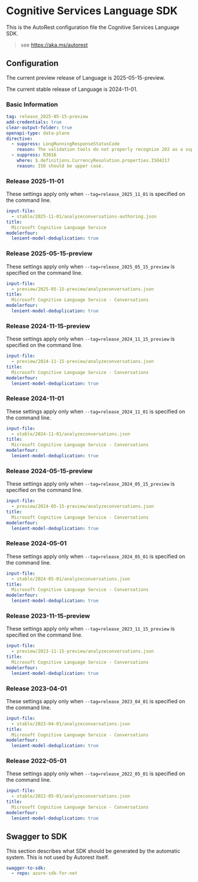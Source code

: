 # Cognitive Services Language SDK

This is the AutoRest configuration file the Cognitive Services Language SDK.

> see https://aka.ms/autorest

## Configuration

The current preview release of Language is 2025-05-15-preview.

The current stable release of Language is 2024-11-01.

### Basic Information

```yaml
tag: release_2025-05-15-preview
add-credentials: true
clear-output-folder: true
openapi-type: data-plane
directive:
  - suppress: LongRunningResponseStatusCode
    reason: The validation tools do not properly recognize 202 as a supported response code.
  - suppress: R3016
    where: $.definitions.CurrencyResolution.properties.ISO4217
    reason: ISO should be upper case.
```

### Release 2025-11-01

These settings apply only when `--tag=release_2025_11_01` is specified on the command line.

``` yaml $(tag) == 'release_2025-11-01'
input-file:
  - stable/2025-11-01/analyzeconversations-authoring.json
title:
  Microsoft Cognitive Language Service
modelerfour:
  lenient-model-deduplication: true
```

### Release 2025-05-15-preview

These settings apply only when `--tag=release_2025_05_15_preview` is specified on the command line.

``` yaml $(tag) == 'release_2025-05-15-preview'
input-file:
  - preview/2025-05-15-preview/analyzeconversations.json
title:
  Microsoft Cognitive Language Service - Conversations
modelerfour:
  lenient-model-deduplication: true
```

### Release 2024-11-15-preview

These settings apply only when `--tag=release_2024_11_15_preview` is specified on the command line.

``` yaml $(tag) == 'release_2024-11-15-preview'
input-file:
  - preview/2024-11-15-preview/analyzeconversations.json
title:
  Microsoft Cognitive Language Service - Conversations
modelerfour:
  lenient-model-deduplication: true
```

### Release 2024-11-01

These settings apply only when `--tag=release_2024_11_01` is specified on the command line.

``` yaml $(tag) == 'release_2024-11-01'
input-file:
  - stable/2024-11-01/analyzeconversations.json
title:
  Microsoft Cognitive Language Service - Conversations
modelerfour:
  lenient-model-deduplication: true
```

### Release 2024-05-15-preview

These settings apply only when `--tag=release_2024_05_15_preview` is specified on the command line.

``` yaml $(tag) == 'release_2024-05-15-preview'
input-file:
  - preview/2024-05-15-preview/analyzeconversations.json
title:
  Microsoft Cognitive Language Service - Conversations
modelerfour:
  lenient-model-deduplication: true
```

### Release 2024-05-01

These settings apply only when `--tag=release_2024_05_01` is specified on the command line.

``` yaml $(tag) == 'release_2024-05-01'
input-file:
  - stable/2024-05-01/analyzeconversations.json
title:
  Microsoft Cognitive Language Service - Conversations
modelerfour:
  lenient-model-deduplication: true
```

### Release 2023-11-15-preview

These settings apply only when `--tag=release_2023_11_15_preview` is specified on the command line.

``` yaml $(tag) == 'release_2023-11-15-preview'
input-file:
  - preview/2023-11-15-preview/analyzeconversations.json
title:
  Microsoft Cognitive Language Service - Conversations
modelerfour:
  lenient-model-deduplication: true
```

### Release 2023-04-01

These settings apply only when `--tag=release_2023_04_01` is specified on the command line.

``` yaml $(tag) == 'release_2023_04_01'
input-file:
  - stable/2023-04-01/analyzeconversations.json
title:
  Microsoft Cognitive Language Service - Conversations
modelerfour:
  lenient-model-deduplication: true

```

### Release 2022-05-01

These settings apply only when `--tag=release_2022_05_01` is specified on the command line.

``` yaml $(tag) == 'release_2022_05_01'
input-file:
  - stable/2022-05-01/analyzeconversations.json
title:
  Microsoft Cognitive Language Service - Conversations
modelerfour:
  lenient-model-deduplication: true
```

## Swagger to SDK

This section describes what SDK should be generated by the automatic system.
This is not used by Autorest itself.

``` yaml $(swagger-to-sdk)
swagger-to-sdk:
  - repo: azure-sdk-for-net
```

